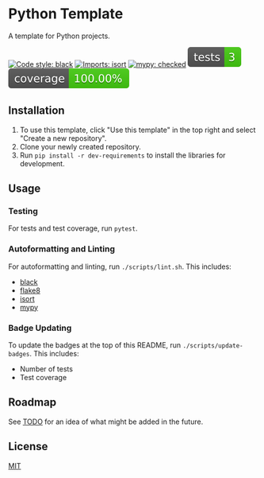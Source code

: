 # Python Template

A template for Python projects.

[![Code style: black](https://img.shields.io/badge/code%20style-black-000000.svg)](https://github.com/psf/black)
[![Imports: isort](https://img.shields.io/badge/%20imports-isort-%231674b1?style=flat&labelColor=ef8336)](https://pycqa.github.io/isort/)
[![mypy: checked](https://www.mypy-lang.org/static/mypy_badge.svg)](https://mypy-lang.org/)
![Tests Status](./reports/tests/badge.svg?dummy=8484744)
![Coverage Status](./reports/coverage/badge.svg?dummy=8484744)

## Installation

1. To use this template, click "Use this template" in the top right and select "Create a new repository".
1. Clone your newly created repository.
1. Run `pip install -r dev-requirements` to install the libraries for development.

## Usage

### Testing

For tests and test coverage, run `pytest`. 

### Autoformatting and Linting

For autoformatting and linting, run `./scripts/lint.sh`. This includes:
- [black](https://github.com/psf/black)
- [flake8](https://github.com/PyCQA/flake8)
- [isort](https://github.com/PyCQA/isort)
- [mypy](https://github.com/python/mypy)

### Badge Updating

To update the badges at the top of this README, run `./scripts/update-badges`. This includes:
- Number of tests
- Test coverage

## Roadmap

See [TODO](TODO.md) for an idea of what might be added in the future.

## License

[MIT](https://choosealicense.com/licenses/mit/)
